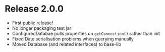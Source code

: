 # Release 2.0.0
 - First public release!
 - No longer packaging test jar
 - ConfiguredDatabae pulls properties on `getConnection()` rather than init
 - Fixed Date serialisation problems when querying manually
 - Moved Database (and related interfaces) to base-lib
 